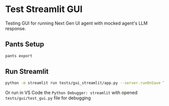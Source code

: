 # Test Streamlit GUI

Testing GUI for running Next Gen UI agent with mocked agent's LLM response.

## Pants Setup

```sh
pants export
```

## Run Streamlit

```sh
python -m streamlit run tests/gui_streamlit/app.py --server.runOnSave True
```

Or run in VS Code the `Python Debugger: streamlit` with opened `tests/gui/test_gui.py` file for debugging
